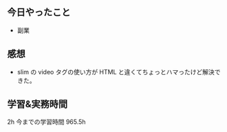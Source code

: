 ## 今日やったこと

- 副業

## 感想

- slim の video タグの使い方が HTML と違くてちょっとハマったけど解決できた。

## 学習&実務時間

2h
今までの学習時間 965.5h
